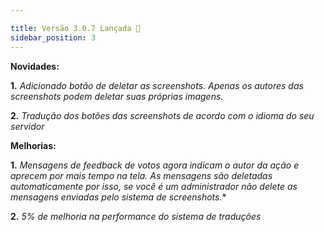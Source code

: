 ```yaml
---

title: Versão 3.0.7 Lançada 🎉
sidebar_position: 3
---
```



**Novidades:**

**1.** *Adicionado botão de deletar as screenshots. Apenas os autores das screenshots podem deletar suas próprias imagens.*

**2.** *Tradução dos botões das screenshots de acordo com o idioma do seu servidor*



**Melhorias:**

**1.** *Mensagens de feedback de votos agora indicam o autor da ação e aprecem por mais tempo na tela. As mensagens são deletadas automaticamente por isso, se você é um administrador não delete as mensagens enviadas pelo sistema de screenshots.**

**2.** *5% de melhoria na performance do sistema de traduções*
